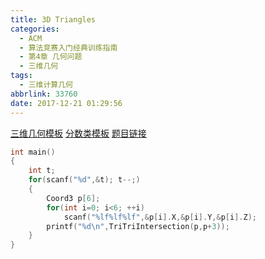 ```yaml
---
title: 3D Triangles
categories:
  - ACM
  - 算法竞赛入门经典训练指南
  - 第4章 几何问题
  - 三维几何
tags:
  - 三维计算几何
abbrlink: 33760
date: 2017-12-21 01:29:56
---
```

[三维几何模板](https://github.com/wu-kan/ACM_Template/tree/master/计算几何/三维)
[分数类模板](https://github.com/wu-kan/ACM_Template/tree/master/高精度/分数)
[题目链接](https://vjudge.net/problem/UVA-11275)
```cpp
int main()
{
	int t;
	for(scanf("%d",&t); t--;)
	{
		Coord3 p[6];
		for(int i=0; i<6; ++i)
			scanf("%lf%lf%lf",&p[i].X,&p[i].Y,&p[i].Z);
		printf("%d\n",TriTriIntersection(p,p+3));
	}
}
```